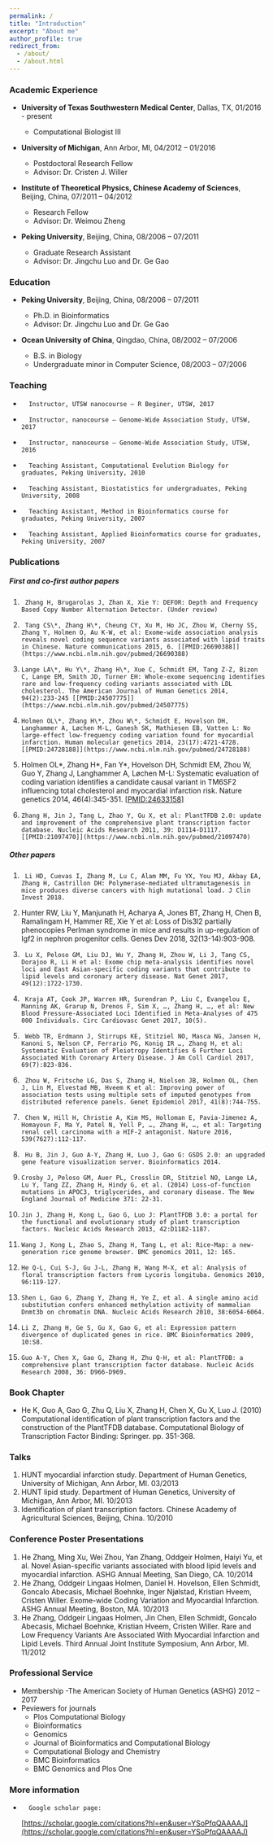 ```yaml
---
permalink: /
title: "Introduction"
excerpt: "About me"
author_profile: true
redirect_from: 
  - /about/
  - /about.html
---
```


### Academic Experience
- **University of Texas Southwestern Medical Center**, Dallas, TX, 01/2016 - present
  - Computational Biologist III

- **University of Michigan**, Ann Arbor, MI, 04/2012 – 01/2016
  - Postdoctoral Research Fellow
  - Advisor: Dr. Cristen J. Willer

- **Institute of Theoretical Physics, Chinese Academy of Sciences**, Beijing, China, 07/2011 – 04/2012
  - Research Fellow
  - Advisor: Dr. Weimou Zheng

- **Peking University**, Beijing, China, 08/2006 – 07/2011
  - Graduate Research Assistant
  - Advisor: Dr. Jingchu Luo and Dr. Ge Gao

### Education
- **Peking University**, Beijing, China, 08/2006 – 07/2011
  - Ph.D. in Bioinformatics
  - Advisor: Dr. Jingchu Luo and Dr. Ge Gao

- **Ocean University of China**, Qingdao, China, 08/2002 – 07/2006
  - B.S. in Biology
  - Undergraduate minor in Computer Science, 08/2003 – 07/2006

### Teaching
-       Instructor, UTSW nanocourse – R Beginer, UTSW, 2017
-       Instructor, nanocourse – Genome-Wide Association Study, UTSW, 2017
-       Instructor, nanocourse – Genome-Wide Association Study, UTSW, 2016
-       Teaching Assistant, Computational Evolution Biology for graduates, Peking University, 2010
-       Teaching Assistant, Biostatistics for undergraduates, Peking University, 2008
-       Teaching Assistant, Method in Bioinformatics course for graduates, Peking University, 2007
-       Teaching Assistant, Applied Bioinformatics course for graduates, Peking University, 2007

### Publications
##### First and co-first author papers
1.      Zhang H, Brugarolas J, Zhan X, Xie Y: DEFOR: Depth and Frequency Based Copy Number Alternation Detector. (Under review)
8.      Tang CS\*, Zhang H\*, Cheung CY, Xu M, Ho JC, Zhou W, Cherny SS, Zhang Y, Holmen O, Au K-W, et al: Exome-wide association analysis reveals novel coding sequence variants associated with lipid traits in Chinese. Nature communications 2015, 6. [[PMID:26690388]](https://www.ncbi.nlm.nih.gov/pubmed/26690388)
11.     Lange LA\*, Hu Y\*, Zhang H\*, Xue C, Schmidt EM, Tang Z-Z, Bizon C, Lange EM, Smith JD, Turner EH: Whole-exome sequencing identifies rare and low-frequency coding variants associated with LDL cholesterol. The American Journal of Human Genetics 2014, 94(2):233-245 [[PMID:24507775]](https://www.ncbi.nlm.nih.gov/pubmed/24507775)
12.     Holmen OL\*, Zhang H\*, Zhou W\*, Schmidt E, Hovelson DH, Langhammer A, Løchen M-L, Ganesh SK, Mathiesen EB, Vatten L: No large-effect low-frequency coding variation found for myocardial infarction. Human molecular genetics 2014, 23(17):4721-4728. [[PMID:24728188]](https://www.ncbi.nlm.nih.gov/pubmed/24728188)
 15.    Holmen OL\*, Zhang H\*, Fan Y*, Hovelson DH, Schmidt EM, Zhou W, Guo Y, Zhang J, Langhammer A, Løchen M-L: Systematic evaluation of coding variation identifies a candidate causal variant in TM6SF2 influencing total cholesterol and myocardial infarction risk. Nature genetics 2014, 46(4):345-351. [[PMID:24633158]](https://www.ncbi.nlm.nih.gov/pubmed/24633158)
17.     Zhang H, Jin J, Tang L, Zhao Y, Gu X, et al: PlantTFDB 2.0: update and improvement of the comprehensive plant transcription factor database. Nucleic Acids Research 2011, 39: D1114-D1117. [[PMID:21097470]](https://www.ncbi.nlm.nih.gov/pubmed/21097470)

##### Other papers
1.      Li HD, Cuevas I, Zhang M, Lu C, Alam MM, Fu YX, You MJ, Akbay EA, Zhang H, Castrillon DH: Polymerase-mediated ultramutagenesis in mice produces diverse cancers with high mutational load. J Clin Invest 2018.
2.  Hunter RW, Liu Y, Manjunath H, Acharya A, Jones BT, Zhang H, Chen B, Ramalingam H, Hammer RE, Xie Y et al: Loss of Dis3l2 partially phenocopies Perlman syndrome in mice and results in up-regulation of Igf2 in nephron progenitor cells. Genes Dev 2018, 32(13-14):903-908.
3.      Lu X, Peloso GM, Liu DJ, Wu Y, Zhang H, Zhou W, Li J, Tang CS, Dorajoo R, Li H et al: Exome chip meta-analysis identifies novel loci and East Asian-specific coding variants that contribute to lipid levels and coronary artery disease. Nat Genet 2017, 49(12):1722-1730.
4.      Kraja AT, Cook JP, Warren HR, Surendran P, Liu C, Evangelou E, Manning AK, Grarup N, Drenos F, Sim X, …, Zhang H, …, et al: New Blood Pressure-Associated Loci Identified in Meta-Analyses of 475 000 Individuals. Circ Cardiovasc Genet 2017, 10(5).
5.      Webb TR, Erdmann J, Stirrups KE, Stitziel NO, Masca NG, Jansen H, Kanoni S, Nelson CP, Ferrario PG, Konig IR …, Zhang H, et al: Systematic Evaluation of Pleiotropy Identifies 6 Further Loci Associated With Coronary Artery Disease. J Am Coll Cardiol 2017, 69(7):823-836.
6.      Zhou W, Fritsche LG, Das S, Zhang H, Nielsen JB, Holmen OL, Chen J, Lin M, Elvestad MB, Hveem K et al: Improving power of association tests using multiple sets of imputed genotypes from distributed reference panels. Genet Epidemiol 2017, 41(8):744-755.
7.      Chen W, Hill H, Christie A, Kim MS, Holloman E, Pavia-Jimenez A, Homayoun F, Ma Y, Patel N, Yell P, …, Zhang H, …, et al: Targeting renal cell carcinoma with a HIF-2 antagonist. Nature 2016, 539(7627):112-117.
9.      Hu B, Jin J, Guo A-Y, Zhang H, Luo J, Gao G: GSDS 2.0: an upgraded gene feature visualization server. Bioinformatics 2014.
10.     Crosby J, Peloso GM, Auer PL, Crosslin DR, Stitziel NO, Lange LA, Lu Y, Tang ZZ, Zhang H, Hindy G, et al. (2014) Loss-of-function mutations in APOC3, triglycerides, and coronary disease. The New England Journal of Medicine 371: 22-31.
16.     Jin J, Zhang H, Kong L, Gao G, Luo J: PlantTFDB 3.0: a portal for the functional and evolutionary study of plant transcription factors. Nucleic Acids Research 2013, 42:D1182-1187.
18.     Wang J, Kong L, Zhao S, Zhang H, Tang L, et al: Rice-Map: a new-generation rice genome browser. BMC genomics 2011, 12: 165.
19.     He Q-L, Cui S-J, Gu J-L, Zhang H, Wang M-X, et al: Analysis of floral transcription factors from Lycoris longituba. Genomics 2010, 96:119-127.
20.     Shen L, Gao G, Zhang Y, Zhang H, Ye Z, et al. A single amino acid substitution confers enhanced methylation activity of mammalian Dnmt3b on chromatin DNA. Nucleic Acids Research 2010, 38:6054-6064.
21.     Li Z, Zhang H, Ge S, Gu X, Gao G, et al: Expression pattern divergence of duplicated genes in rice. BMC Bioinformatics 2009, 10:S8.
22.     Guo A-Y, Chen X, Gao G, Zhang H, Zhu Q-H, et al: PlantTFDB: a comprehensive plant transcription factor database. Nucleic Acids Research 2008, 36: D966-D969.

### Book Chapter
- He K, Guo A, Gao G, Zhu Q, Liu X, Zhang H, Chen X, Gu X, Luo J. (2010) Computational identification of plant transcription factors and the construction of the PlantTFDB database. Computational Biology of Transcription Factor Binding: Springer. pp. 351-368.

### Talks
1. HUNT myocardial infarction study. Department of Human Genetics, University of Michigan, Ann Arbor, MI. 03/2013
2. HUNT lipid study. Department of Human Genetics, University of Michigan, Ann Arbor, MI. 10/2013
3. Identification of plant transcription factors. Chinese Academy of Agricultural Sciences, Beijing, China. 10/2010

### Conference Poster Presentations
1. He Zhang, Ming Xu, Wei Zhou, Yan Zhang, Oddgeir Holmen, Haiyi Yu, et al. Novel Asian-specific variants associated with blood lipid levels and myocardial infarction. ASHG Annual Meeting, San Diego, CA. 10/2014
2. He Zhang, Oddgeir Lingaas Holmen, Daniel H. Hovelson, Ellen Schmidt, Goncalo Abecasis, Michael Boehnke, Inger Njølstad, Kristian Hveem, Cristen Willer. Exome-wide Coding Variation and Myocardial Infarction. ASHG Annual Meeting, Boston, MA. 10/2013
3. He Zhang, Oddgeir Lingaas Holmen, Jin Chen, Ellen Schmidt, Goncalo Abecasis, Michael Boehnke, Kristian Hveem, Cristen Willer. Rare and Low Frequency Variants Are Associated With Myocardial Infarction and Lipid Levels. Third Annual Joint Institute Symposium, Ann Arbor, MI. 11/2012

### Professional Service
- Membership
  -The American Society of Human Genetics (ASHG) 2012 – 2017
- Peviewers for journals
  - Plos Computational Biology
  - Bioinformatics
  - Genomics
  - Journal of Bioinformatics and Computational Biology
  - Computational Biology and Chemistry
  - BMC Bioinformatics
  - BMC Genomics and Plos One

### More information
-       Google scholar page:
  [https://scholar.google.com/citations?hl=en&user=YSoPfqQAAAAJ](https://scholar.google.com/citations?hl=en&user=YSoPfqQAAAAJ)
